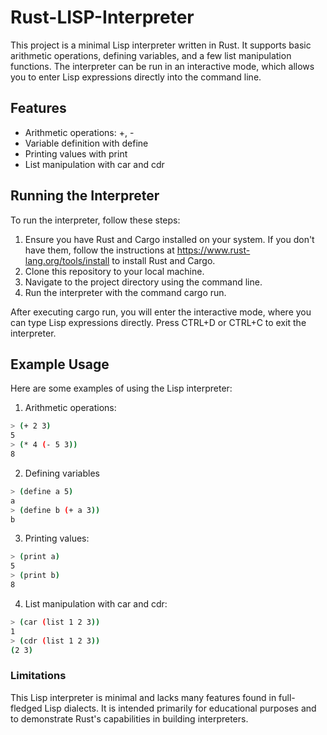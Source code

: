 
# Rust-LISP-Interpreter

This project is a minimal Lisp interpreter written in Rust. It supports basic arithmetic operations, defining variables, and a few list manipulation functions. The interpreter can be run in an interactive mode, which allows you to enter Lisp expressions directly into the command line.

## Features

- Arithmetic operations: +, -
- Variable definition with define
- Printing values with print
- List manipulation with car and cdr

## Running the Interpreter

To run the interpreter, follow these steps:

1. Ensure you have Rust and Cargo installed on your system. If you don't have them, follow the instructions at <https://www.rust-lang.org/tools/install> to install Rust and Cargo.
2. Clone this repository to your local machine.
3. Navigate to the project directory using the command line.
4. Run the interpreter with the command cargo run.

After executing cargo run, you will enter the interactive mode, where you can type Lisp expressions directly. Press CTRL+D or CTRL+C to exit the interpreter.

## Example Usage

Here are some examples of using the Lisp interpreter:

1. Arithmetic operations:

```bash
> (+ 2 3)
5
> (* 4 (- 5 3))
8
```

2. Defining variables

```bash
> (define a 5)
a
> (define b (+ a 3))
b
```

3. Printing values:

```bash
> (print a)
5
> (print b)
8
```

4. List manipulation with car and cdr:

```bash
> (car (list 1 2 3))
1
> (cdr (list 1 2 3))
(2 3)
```

### Limitations

This Lisp interpreter is minimal and lacks many features found in full-fledged Lisp dialects. It is intended primarily for educational purposes and to demonstrate Rust's capabilities in building interpreters.
